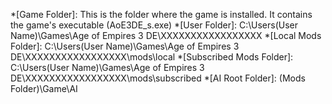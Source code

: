 *[Game Folder]: This is the folder where the game is installed. It contains the game's executable (AoE3DE_s.exe)
*[User Folder]: C:\Users\(User Name)\Games\Age of Empires 3 DE\XXXXXXXXXXXXXXXXX
*[Local Mods Folder]: C:\Users\(User Name)\Games\Age of Empires 3 DE\XXXXXXXXXXXXXXXXX\mods\local
*[Subscribed Mods Folder]: C:\Users\(User Name)\Games\Age of Empires 3 DE\XXXXXXXXXXXXXXXXX\mods\subscribed
*[AI Root Folder]: (Mods Folder)\Game\AI